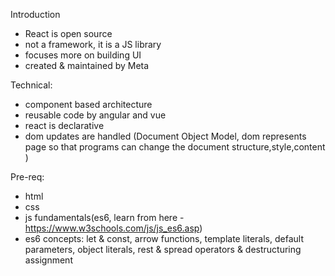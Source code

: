 Introduction 

- React is open source
- not a framework, it is a JS library
- focuses more on building UI 
- created & maintained by Meta
  
Technical:
- component based architecture
- reusable code by angular and vue
- react is declarative 
- dom updates are handled (Document Object Model, dom represents page so that programs can change the document structure,style,content )

Pre-req:
- html
- css
- js fundamentals(es6, learn from here - https://www.w3schools.com/js/js_es6.asp)
- es6 concepts: let & const, arrow functions, template literals, default parameters, object literals, rest & spread operators & destructuring assignment

